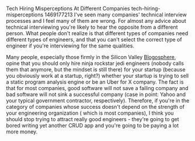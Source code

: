 Tech Hiring Misperceptions At Different Companies
tech-hiring-misperceptions
1469177213
I've seen many companies' technical interview processes and I feel many of them
are wrong.  For almost any advice about technical interviewing you're likely to
hear the opposite from a different person.  What people don't realize is that
different types of companies need different types of engineers, and that you
can't select the correct type of engineer if you're interviewing for the same
qualities.

Many people, especially those firmly in the Silicon Valley
[Blogosphere](https://xkcd.com/181/), opine that you should only
hire ninja rockstar jedi engineers (nobody calls them that anymore, but the
mindset is still there) for your startup (because you obviously work at a
startup, right?) whether your startup is trying to sell a static program
analysis engine or be an Uber for X company.  The fact is that for most
companies, good software will not save a failing company and bad software will
not sink a successful company (case in point: Yahoo and your typical government
contractor, respectively).  Therefore, if you're in the category of companies
whose success doesn't depend on the strength of your engineering organization (
which is most companies), I think you should stop trying to attract really good
engineers - they're going to get bored writing yet another CRUD app and you're
going to be paying a lot more money.
